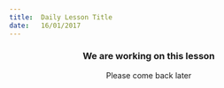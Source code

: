```yaml
---
title:  Daily Lesson Title
date:   16/01/2017
---
```


### <center>We are working on this lesson</center>
<center>Please come back later</center>